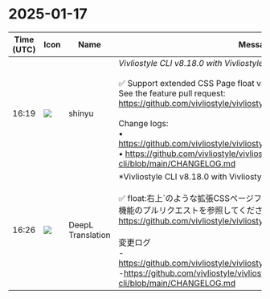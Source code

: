 # 2025-01-17

|Time (UTC)|Icon|Name|Message|
|---|---|---|---|
|16:19|![](https://avatars.slack-edge.com/2018-04-27/354445776386_e258f5ed5ba887b08668_72.jpg)|shinyu|*Vivliostyle CLI v8.18.0 with Vivliostyle.js v2.31.0 Released!*<br><br>✅ Support extended CSS Page float values such as `float: top right`<br>See the feature pull request: <https://github.com/vivliostyle/vivliostyle.js/pull/1444><br><br>Change logs:<br>• <https://github.com/vivliostyle/vivliostyle.js/blob/master/CHANGELOG.md><br>• <https://github.com/vivliostyle/vivliostyle-cli/blob/main/CHANGELOG.md><br>|
|16:26|![](https://avatars.slack-edge.com/2023-01-22/4703892366048_dd8fde69fd74a2ed7a1d_72.png)|DeepL Translation|*Vivliostyle CLI v8.18.0 with Vivliostyle.js v2.31.0 Released!<br><br>✅ float:右上`のような拡張CSSページフロート値をサポートします。<br>機能のプルリクエストを参照してください：<https://github.com/vivliostyle/vivliostyle.js/pull/1444><br><br>変更ログ<br>-<https://github.com/vivliostyle/vivliostyle.js/blob/master/CHANGELOG.md><br>-<https://github.com/vivliostyle/vivliostyle-cli/blob/main/CHANGELOG.md><br>|
